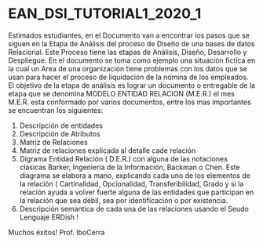 # EAN_DSI_TUTORIAL1_2020_1


Estimados estudiantes, en el Documento van a encontrar los pasos que se siguen en la Etapa de Análisis del proceso de Diseño de una bases de datos Relacional.  Este Proceso tiene las etapas de Análisis, Diseño, Desarrollo y Despliegue.   En el documento se toma como ejemplo una situación fictica en la cual un Area de una organización tiene problemas con los datos que se usan para hacer el proceso de liquidación de la nómina de los empleados.  El objetivo de la etapa de análisis es lograr un documento o entregable de la etapa que se denomina MODELO ENTIDAD RELACION (M.E.R.)  el mes M.E.R.  esta conformado por varios documentos, entre los mas importantes se encuentran los siguientes:
1.  Descripción de entidades
2.  Descripción de Atributos
3.  Matriz de Relaciones
4.  Matriz de relaciones explicada al detalle cade relación
5.  Digrama Entidad Relación ( D.E.R.) con alguna de las notaciones clásicas Barker, Ingeniería de la Información, Backman o Chen.  Este diagrama se elabora a mano, explicando cada uno de los elementos de la relación ( Cartinalidad, Opcionalidad, Transferibilidad, Grado y si la relación ayuda a volver fuerte alguna de las entidades que participan en la relación que sea débil, sea por identificación o por existencia. 
6.   Descripción semantica de cada una de las relaciones usando el Seudo Lenguaje ERDish !

Muchos éxitos!
Prof. IboCerra 
